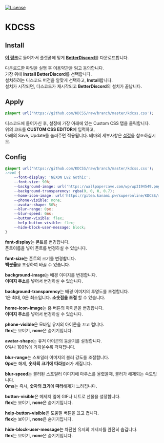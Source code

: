 [![License](http://img.shields.io/badge/license-MIT%20LICENSE-brightgreen.svg)](https://opensource.org/licenses/MIT)

# KDCSS

## Install
<p><strong><a href="https://github.com/BetterDiscord/Installer/releases/latest">이 링크</a></strong>로 들어가서 플랫폼에 맞게 <strong><a href="https://github.com/BetterDiscord/Installer/releases/latest">BetterDiscord</a></strong>를 다운로드합니다.</p>
다운로드한 파일을 실행 후 이용약관을 읽고 동의합니다.<br>
가장 위에 <strong>Install BetterDiscord</strong>를 선택합니다.<br>
설치하려는 디스코드 버전을 알맞게 선택하고, <strong>Install</strong>합니다.<br>
설치가 시작되면, 디스코드가 재시작되고 <strong>BetterDiscord</strong>의 설치가 끝납니다.

## Apply
```css
@import url('https://github.com/KDCSS/raw/branch/master/kdcss.css');
```
디스코드에 들어가신 후, 설정에 가장 아래에 있는 Custom CSS 탭을 클릭합니다. <br>
위의 코드를 **CUSTOM CSS EDITOR**에 입력하고,  <br>
아래의 Save, Update를 눌러주면 적용됩니다.
테마의 세부사항은 <a href="#config">설정</a>을 참조하십시오.


## Config
```css
@import url('https://github.com/KDCSS/raw/branch/master/kdcss.css');
:root {
    --font-display: 'NEXON Lv2 Gothic';
    --font-size: 90%;
    --background-image: url('https://wallpapercave.com/wp/wp3194549.png');
    --background-transparency: rgba(0, 0, 0, 0.7);
    --home-icon-image: url('https://gitea.kanami.pw/superonline/KDCSS/raw/branch/master/svg/discord.svg');
    --phone-visible: none;
    --avatar-shape: 50%;
    --blur-range: 0px;
    --blur-speed: 0ms;
    --button-visible: flex;
    --help-button-visible: flex;
    --hide-block-user-message: block;
}
```
<p><strong>font-display</strong>는 폰트를 변경합니다.<br>
    폰트이름을 넣어 폰트를 변경하실 수 있습니다.
    
<p><strong>font-size</strong>는 폰트의 크기를 변경합니다.<br>
    <strong>백분율</strong>을 조정하여 바꿀 수 있습니다.</p>
    
<p><strong>background-image</strong>는 배경 이미지를 변경합니다.<br>
    <strong>이미지 주소</strong>를 넣어서 변경하실 수 있습니다.</p>

<p><strong>background-transparency</strong>는 배경 이미지의 투명도를 조절합니다.<br>
    1은 최대, 0은 최소입니다. <strong>소숫점을 조절</strong> 할 수 있습니다.</p>

<p><strong>home-icon-image</strong>는 홈 버튼의 아이콘을 변경합니다.<br>
    <strong>이미지 주소</strong>를 넣어서 변경하실 수 있습니다.</p>

<p><strong>phone-visible</strong>은 모바일 유저의 아이콘을 끄고 켭니다.<br>
    <strong>flex</strong>는 보이기, <strong>none</strong>은 숨기기입니다.</p>

<p><strong>avatar-shape</strong>는 유저 아이콘의 둥글기를 설정합니다.<br>
    0%나 100%에 가까울수록 각져집니다.</p>
    
<p><strong>blur-range</strong>는 스포일러 이미지의 블러 강도를 조절합니다.<br>
    <strong>0px</strong>는 해제, <strong>숫자의 크기에 따라</strong>블러가 세집니다.</p>
    
<p><strong>blur-speed</strong>는 블러된 스포일러 이미지에 마우스를 올렸을때, 블러가 해제되는 속도입니다.<br>
    <strong>0ms</strong>는 즉시, <strong>숫자의 크기에 따라</strong>해제가 느려집니다.</p>
    
<p><strong>button-visible</strong>은 메세지 옆에 GIF나 니트로 선물을 설정합니다.<br>
    <strong>flex</strong>는 보이기, <strong>none</strong>은 숨기기입니다.</p>
    
<p><strong>help-button-visible</strong>은 도움말 버튼을 끄고 켭니다.<br>
    <strong>flex</strong>는 보이기, <strong>none</strong>은 숨기기입니다.</p>
    
<p><strong>hide-block-user-message</strong>는 차단한 유저의 메세지를 완전히 숨깁니다.<br>
    <strong>flex</strong>는 보이기, <strong>none</strong>은 숨기기입니다.</p>
